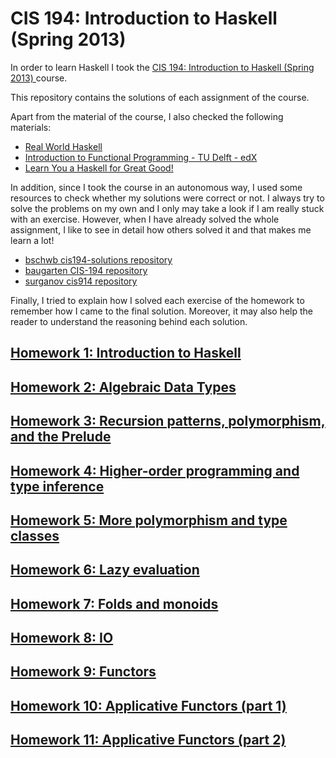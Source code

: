 # CIS 194: Introduction to Haskell (Spring 2013)

In order to learn Haskell I took the [CIS 194: Introduction to Haskell (Spring 2013)
](http://www.seas.upenn.edu/~cis194/spring13) course.

This repository contains the solutions of each assignment of the course.

Apart from the material of the course, I also checked the following materials:
* [Real World Haskell](http://book.realworldhaskell.org)
* [Introduction to Functional Programming - TU Delft - edX](https://www.edx.org/course/introduction-functional-programming-delftx-fp101x-0)
* [Learn You a Haskell for Great Good!](http://learnyouahaskell.com)

In addition, since I took the course in an autonomous way, I used some resources to check whether my solutions were correct or not. I always try to solve the problems on my own and I only may take a look if I am really stuck with an exercise. However, when I have already solved the whole assignment, I like to see in detail how others solved it and that makes me learn a lot!
* [bschwb cis194-solutions repository](https://github.com/bschwb/cis194-solutions)
* [baugarten CIS-194 repository](https://github.com/baugarten/CIS-194)
* [surganov cis914 repository](https://github.com/surganov/cis194)

Finally, I tried to explain how I solved each exercise of the homework to remember how I came to the final solution. Moreover, it may also help the reader to understand the reasoning behind each solution.

## [Homework 1: Introduction to Haskell](homework-01)

## [Homework 2: Algebraic Data Types](homework-02)

## [Homework 3: Recursion patterns, polymorphism, and the Prelude](homework-03)

## [Homework 4: Higher-order programming and type inference](homework-04)

## [Homework 5: More polymorphism and type classes](homework-05)

## [Homework 6: Lazy evaluation](homework-06)

## [Homework 7: Folds and monoids](homework-07)

## [Homework 8: IO](homework-08)

## [Homework 9: Functors](homework-09)

## [Homework 10: Applicative Functors (part 1)](homework-10)

## [Homework 11: Applicative Functors (part 2)](homework-11)
